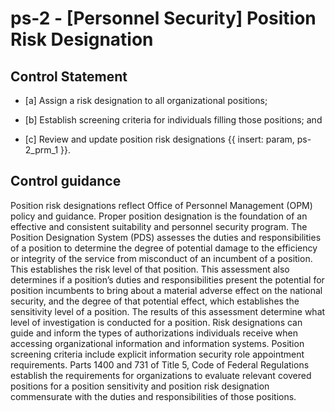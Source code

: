 # ps-2 - \[Personnel Security\] Position Risk Designation

## Control Statement

- \[a\] Assign a risk designation to all organizational positions;

- \[b\] Establish screening criteria for individuals filling those positions; and

- \[c\] Review and update position risk designations {{ insert: param, ps-2_prm_1 }}.

## Control guidance

Position risk designations reflect Office of Personnel Management (OPM) policy and guidance. Proper position designation is the foundation of an effective and consistent suitability and personnel security program. The Position Designation System (PDS) assesses the duties and responsibilities of a position to determine the degree of potential damage to the efficiency or integrity of the service from misconduct of an incumbent of a position. This establishes the risk level of that position. This assessment also determines if a position’s duties and responsibilities present the potential for position incumbents to bring about a material adverse effect on the national security, and the degree of that potential effect, which establishes the sensitivity level of a position. The results of this assessment determine what level of investigation is conducted for a position. Risk designations can guide and inform the types of authorizations individuals receive when accessing organizational information and information systems. Position screening criteria include explicit information security role appointment requirements. Parts 1400 and 731 of Title 5, Code of Federal Regulations establish the requirements for organizations to evaluate relevant covered positions for a position sensitivity and position risk designation commensurate with the duties and responsibilities of those positions.
